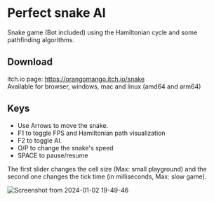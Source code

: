 # Perfect snake AI
Snake game (Bot included) using the Hamiltonian cycle and some pathfinding algorithms.

## Download
itch.io page: https://orangomango.itch.io/snake  
Available for browser, windows, mac and linux (amd64 and arm64)

## Keys
* Use Arrows to move the snake.
* F1 to toggle FPS and Hamiltonian path visualization
* F2 to toggle AI.
* O/P to change the snake's speed
* SPACE to pause/resume

The first slider changes the cell size (Max: small playground) and the second one changes the tick time (in milliseconds, Max: slow game).

![Screenshot from 2024-01-02 19-49-46](https://github.com/OrangoMango/Snake/assets/61402409/8f11193e-24df-40bd-9b93-1f87c44eae70)
